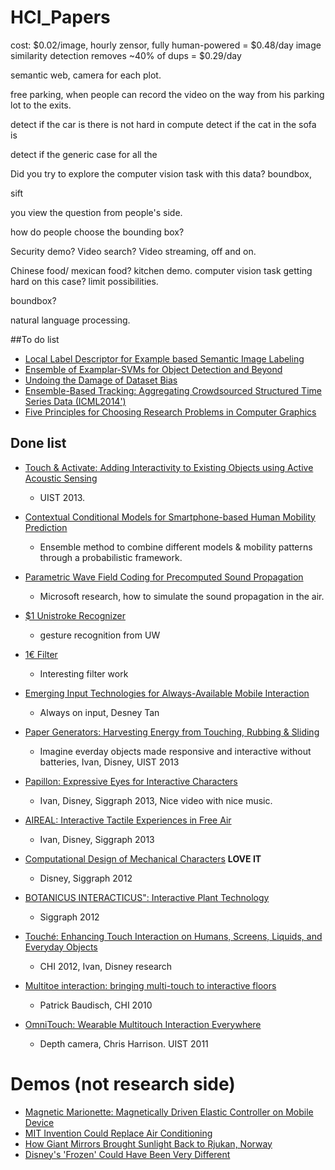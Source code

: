 HCI_Papers
====================


cost:
	$0.02/image, hourly zensor, fully human-powered = $0.48/day
	image similarity detection removes ~40% of dups = $0.29/day

semantic web, camera for each plot.

free parking, when people can record the video on the way from his parking lot to the exits.

detect if the car is there is not hard in compute
detect if the cat in the sofa is

detect if the 
generic case for all the



Did you try to explore the computer vision task with this data?
boundbox,

sift 

you view the question from people's side.

how do people choose the bounding box?

Security demo?
Video search? Video streaming, off and on.

Chinese food/ mexican food? kitchen demo.
computer vision task getting hard on this case? limit possibilities.

boundbox?

natural language processing.

##To do list
- [Local Label Descriptor for Example based Semantic Image Labeling
](http://pages.cs.wisc.edu/~lizhang/projects/labeldesc/)
- [Ensemble of Examplar-SVMs for Object Detection and Beyond](http://www.cs.cmu.edu/~tmalisie/projects/iccv11/)
- [Undoing the Damage of Dataset Bias](http://www.eecs.berkeley.edu/~tinghuiz/papers/eccv2012.pdf)
- [Ensemble-Based Tracking: Aggregating Crowdsourced Structured Time Series Data (ICML2014')](http://winsty.net/ebt.html)
- [Five Principles for Choosing Research Problems in Computer Graphics](https://www.youtube.com/watch?v=v2Qaf8t8I6c&feature=youtu.be)

## Done list 

- [Touch & Activate: Adding Interactivity to Existing Objects using Active Acoustic Sensing](https://www.youtube.com/watch?v=XgxXi6w8IQc)
	- UIST 2013.
	
- [Contextual Conditional Models for Smartphone-based Human Mobility Prediction](http://publications.idiap.ch/downloads/papers/2012/Do_UBICOMP_2012.pdf)
	- Ensemble method to combine different models & mobility patterns through a probabilistic framework.

- [Parametric Wave Field Coding for Precomputed Sound Propagation](http://delivery.acm.org/10.1145/2610000/2601184/a38-raghuvanshi.pdf?ip=66.228.162.56&id=2601184&acc=ACTIVE%20SERVICE&key=0B0BA843FA2995AF%2E0B0BA843FA2995AF%2E4D4702B0C3E38B35%2E4D4702B0C3E38B35&CFID=439147601&CFTOKEN=82902480&__acm__=1412875797_d8797fd3b5a1fb936363515236cbb691)
	- Microsoft research, how to simulate the sound propagation in the air. 

- [$1 Unistroke Recognizer](https://depts.washington.edu/aimgroup/proj/dollar/)
	- gesture recognition from UW

- [1€ Filter](http://www.lifl.fr/~casiez/1euro/)
	- Interesting filter work

- [Emerging Input Technologies for Always-Available Mobile Interaction](http://research.microsoft.com/en-us/um/people/desney/publications/fnt2011-alwaysavailable.pdf)
	- Always on input, Desney Tan
- [Paper Generators: Harvesting Energy from Touching, Rubbing & Sliding](http://www.youtube.com/watch?v=4WaUcXSfPTg)	
	- Imagine everday objects made responsive and interactive without batteries, Ivan, Disney, UIST 2013
	
- [Papillon: Expressive Eyes for Interactive Characters](http://www.youtube.com/watch?v=hB85O3yy0zM)
	- Ivan, Disney, Siggraph 2013, Nice video with nice music.
	
- [AIREAL: Interactive Tactile Experiences in Free Air](http://www.youtube.com/watch?v=xaFBjUJj00M)
	- Ivan, Disney, Siggraph 2013
	
- [Computational Design of Mechanical Characters](http://www.youtube.com/watch?v=DfznnKUwywQ) **LOVE IT**
	- Disney, Siggraph 2012
	
- [BOTANICUS INTERACTICUS": Interactive Plant Technology](http://www.youtube.com/watch?v=EcRSKEIucjk)
	- Siggraph 2012
	
- [Touché: Enhancing Touch Interaction on Humans, Screens, Liquids, and Everyday Objects](http://www.youtube.com/watch?v=E4tYpXVTjxA)
	- CHI 2012, Ivan, Disney research
	
- [Multitoe interaction: bringing multi-touch to interactive floors](http://www.youtube.com/watch?v=spiKgkW1UmI)
	- Patrick Baudisch, CHI 2010
	
- [OmniTouch: Wearable Multitouch Interaction Everywhere](http://www.youtube.com/watch?v=qawhLXnnlQY)
	- Depth camera, Chris Harrison. UIST 2011
	
	
	
	
	
	
	
Demos (not research side)
=============
- [Magnetic Marionette: Magnetically Driven Elastic Controller on Mobile Device](https://www.youtube.com/watch?v=J9GtgyzoZmM)
- [MIT Invention Could Replace Air Conditioning](http://www.youtube.com/watch?v=kvUMCip-r4A)
- [How Giant Mirrors Brought Sunlight Back to Rjukan, Norway](http://www.youtube.com/watch?v=xdvA8X9PJuo)
- [Disney's 'Frozen' Could Have Been Very Different](http://www.youtube.com/watch?v=DnpMchietKg&list=TLNHG0KX4RwZ9nHKgqjWYX_--BOCt0eD17)